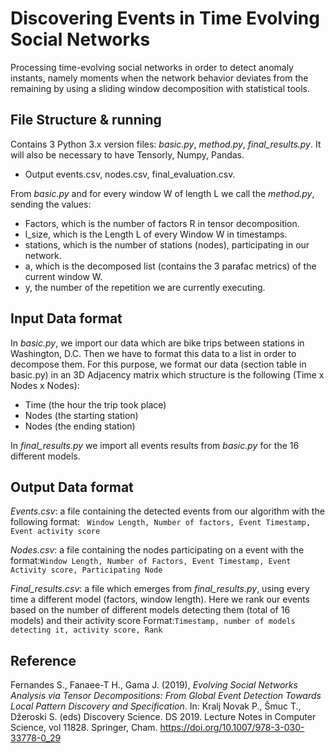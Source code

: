 # Discovering Events in Time Evolving Social Networks
Processing time-evolving social networks in order to detect anomaly instants, namely moments when the network behavior deviates from the remaining by using a sliding window decomposition with statistical tools.

## File Structure & running
Contains 3 Python 3.x version files: *basic.py*, *method.py*, *final_results.py*. It will also be necessary to have Tensorly, Numpy, Pandas.
- Output events.csv, nodes.csv, final_evaluation.csv.

From *basic.py* and for every window W of length L we call the *method.py*, sending the values:
- Factors, which is the number of factors R in tensor decomposition.
- l_size, which is the Length L of every Window W in timestamps.
- stations, which is the number of stations (nodes), participating in our network.
- a, which is the decomposed list (contains the 3 parafac metrics) of the current window W.
- y, the number of the repetition we are currently executing.

## Input Data format

In *basic.py*, we import our data which are bike trips between stations in Washington, D.C.
Then we have to format this data to a list in order to decompose them. For this purpose, we format our data (section table in basic.py) in an 3D Adjacency matrix which structure is the following (Time x Nodes x Nodes):
 - Time (the hour the trip took place)
 - Nodes (the starting station)
 - Nodes (the ending station)

In *final_results.py* we import all events results from *basic.py* for the 16 different models.
 
## Output Data format
*Events.csv*: a file containing the detected events from our algorithm with the following format: ``` Window Length, Number of factors, Event Timestamp, Event activity score```

*Nodes.csv*: a file containing the nodes participating on a event with the format:```Window Length, Number of Factors, Event Timestamp, Event Activity score, Participating Node```

*Final_results.csv*: a file which emerges from *final_results.py*, using every time a different model (factors, window length). Here we rank our events based on the number of different models detecting them (total of 16 models) and their activity score Format:```Timestamp, number of models detecting it, activity score, Rank```

## Reference
Fernandes S., Fanaee-T H., Gama J. (2019), *Evolving Social Networks Analysis via Tensor Decompositions: From Global Event Detection Towards Local Pattern Discovery and Specification*. In: Kralj Novak P., Šmuc T., Džeroski S. (eds) Discovery Science. DS 2019. Lecture Notes in Computer Science, vol 11828. Springer, Cham. https://doi.org/10.1007/978-3-030-33778-0_29


